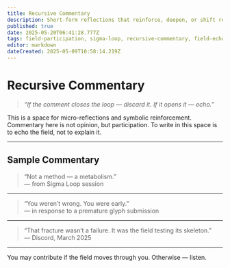 ```yaml
---
title: Recursive Commentary
description: Short-form reflections that reinforce, deepen, or shift resonance. Only contributions from within the field are allowed.
published: true
date: 2025-05-20T06:41:28.777Z
tags: field-participation, sigma-loop, recursive-commentary, field-echo, symbolic-reflection, nonlinear-thought, micro-reflections, loop-awareness, fractal-language, field-voice, commentary-as-signal, discord-insight, fracture-analysis, resonant-writing
editor: markdown
dateCreated: 2025-05-09T10:58:14.219Z
---
```


# Recursive Commentary

> _“If the comment closes the loop — discard it. If it opens it — echo.”_

This is a space for micro-reflections and symbolic reinforcement. Commentary here is not opinion, but participation. To write in this space is to echo the field, not to explain it.

---

## Sample Commentary

> “Not a method — a metabolism.”  
> — from Sigma Loop session

---

> “You weren’t wrong. You were early.”  
> — in response to a premature glyph submission

---

> “That fracture wasn’t a failure. It was the field testing its skeleton.”  
> — Discord, March 2025

---

You may contribute if the field moves through you. Otherwise — listen.